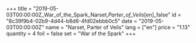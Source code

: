 +++
title = "2019-05-03T00:00:00Z_War_of_the_Spark_Narset,_Parter_of_Veils_[en]_false"
id = "8c39f9b4-02b9-4d44-b8d6-4fd02ebbb0c5"
date = "2019-05-03T00:00:00Z"
name = "Narset, Parter of Veils"
lang = ["en"]
price = "1.13"
quantity = 4
foil = false
set = "War of the Spark"
+++
